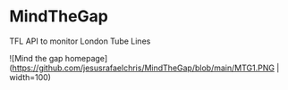 # MindTheGap
 TFL API to monitor London Tube Lines

![Mind the gap homepage](https://github.com/jesusrafaelchris/MindTheGap/blob/main/MTG1.PNG | width=100)
